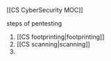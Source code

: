 [[CS CyberSecurity MOC]]

steps of pentesting

1. [[CS footprinting|footprinting]]
2. [[CS scanning|scanning]]
3. 